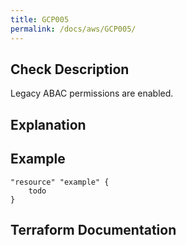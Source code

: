 ```yaml
---
title: GCP005
permalink: /docs/aws/GCP005/
---
```



## Check Description

Legacy ABAC permissions are enabled.

## Explanation

## Example

```
"resource" "example" {
	todo
}
```

## Terraform Documentation
